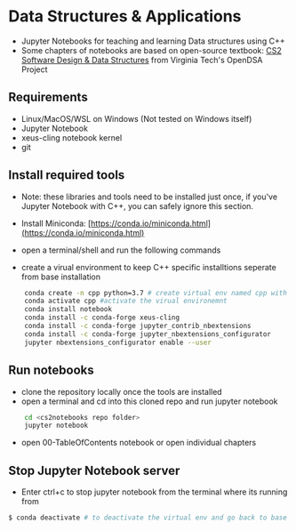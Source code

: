 # Data Structures & Applications
- Jupyter Notebooks for teaching and learning Data structures using C++
- Some chapters of notebooks are based on open-source textbook: [CS2 Software Design & Data Structures](https://opendsa-server.cs.vt.edu/ODSA/Books/CS2/html/IntroDSA.html) from Virginia Tech's OpenDSA Project


## Requirements
- Linux/MacOS/WSL on Windows (Not tested on Windows itself)
- Jupyter Notebook
- xeus-cling notebook kernel
- git

## Install required tools
- Note: these libraries and tools need to be installed just once, if you've Jupyter Notebook with C++, you can safely ignore this section.

- Install Miniconda: [https://conda.io/miniconda.html](https://conda.io/miniconda.html)
- open a terminal/shell and run the following commands
- create a virual environment to keep C++ specific installtions seperate from base installation

```bash
    conda create -n cpp python=3.7 # create virtual env named cpp with Python3.7 support
    conda activate cpp #activate the virual environemnt
    conda install notebook
    conda install -c conda-forge xeus-cling
    conda install -c conda-forge jupyter_contrib_nbextensions
    conda install -c conda-forge jupyter_nbextensions_configurator
    jupyter nbextensions_configurator enable --user
```

## Run notebooks

- clone the repository locally once the tools are installed
- open a terminal and cd into this cloned repo and run jupyter notebook


```bash
    cd <cs2notebooks repo folder>
    jupyter notebook
```

- open 00-TableOfContents notebook or open individual chapters

## Stop Jupyter Notebook server

- Enter ctrl+c to stop jupyter notebook from the terminal where its running from

```bash
$ conda deactivate # to deactivate the virtual env and go back to base installation
```
